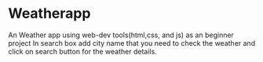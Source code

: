 # Weatherapp
An Weather app using web-dev tools(html,css, and js) as an beginner project 
In search box add city name that you need to check the weather and click on search button for the weather details.

